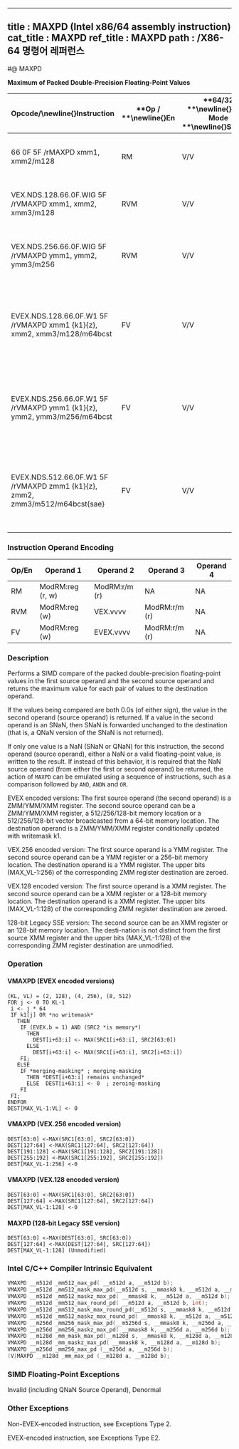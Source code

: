 ----------------------------
title : MAXPD (Intel x86/64 assembly instruction)
cat_title : MAXPD
ref_title : MAXPD
path : /X86-64 명령어 레퍼런스
----------------------------
#@ MAXPD

**Maximum of Packed Double-Precision Floating-Point Values**

|**Opcode/**\newline{}**Instruction**|**Op / **\newline{}**En**|**64/32 **\newline{}**bit Mode **\newline{}**Support**|**CPUID **\newline{}**Feature **\newline{}**Flag**|**Description**|
|------------------------------------|-------------------------|------------------------------------------------------|--------------------------------------------------|---------------|
|66 0F 5F /rMAXPD xmm1, xmm2/m128|RM|V/V|SSE2|Return the maximum double-precision floating-point values between xmm1 and xmm2/m128. |
|VEX.NDS.128.66.0F.WIG 5F /rVMAXPD xmm1, xmm2, xmm3/m128|RVM|V/V|AVX|Return the maximum double-precision floating-point values between xmm2 and xmm3/m128. |
|VEX.NDS.256.66.0F.WIG 5F /rVMAXPD ymm1, ymm2, ymm3/m256|RVM|V/V|AVX|Return the maximum packed double-precision floating-point values between ymm2 and ymm3/m256.|
|EVEX.NDS.128.66.0F.W1 5F /rVMAXPD xmm1 {k1}{z}, xmm2, xmm3/m128/m64bcst|FV|V/V|AVX512VLAVX512F|Return the maximum packed double-precision floating-point values between xmm2 and xmm3/m128/m64bcst and store result in xmm1 subject to writemask k1.|
|EVEX.NDS.256.66.0F.W1 5F /rVMAXPD ymm1 {k1}{z}, ymm2, ymm3/m256/m64bcst|FV|V/V|AVX512VLAVX512F|Return the maximum packed double-precision floating-point values between ymm2 and ymm3/m256/m64bcst and store result in ymm1 subject to writemask k1.|
|EVEX.NDS.512.66.0F.W1 5F /rVMAXPD zmm1 {k1}{z}, zmm2, zmm3/m512/m64bcst{sae}|FV|V/V|AVX512F|Return the maximum packed double-precision floating-point values between zmm2 and zmm3/m512/m64bcst and store result in zmm1 subject to writemask k1.|
### Instruction Operand Encoding


|Op/En|Operand 1|Operand 2|Operand 3|Operand 4|
|-----|---------|---------|---------|---------|
|RM|ModRM:reg (r, w)|ModRM:r/m (r)|NA|NA|
|RVM|ModRM:reg (w)|VEX.vvvv|ModRM:r/m (r)|NA|
|FV|ModRM:reg (w)|EVEX.vvvv|ModRM:r/m (r)|NA|
### Description


Performs a SIMD compare of the packed double-precision floating-point values in the first source operand and the second source operand and returns the maximum value for each pair of values to the destination operand. 

If the values being compared are both 0.0s (of either sign), the value in the second operand (source operand) is returned. If a value in the second operand is an SNaN, then SNaN is forwarded unchanged to the destination (that is, a QNaN version of the SNaN is not returned). 

If only one value is a NaN (SNaN or QNaN) for this instruction, the second operand (source operand), either a NaN or a valid floating-point value, is written to the result. If instead of this behavior, it is required that the NaN source operand (from either the first or second operand) be returned, the action of `MAXPD` can be emulated using a sequence of instructions, such as a comparison followed by `AND`, `ANDN` and `OR`. 

EVEX encoded versions: The first source operand (the second operand) is a ZMM/YMM/XMM register. The second source operand can be a ZMM/YMM/XMM register, a 512/256/128-bit memory location or a 512/256/128-bit vector broadcasted from a 64-bit memory location. The destination operand is a ZMM/YMM/XMM register conditionally updated with writemask k1.

VEX.256 encoded version: The first source operand is a YMM register. The second source operand can be a YMM register or a 256-bit memory location. The destination operand is a YMM register. The upper bits (MAX_VL-1:256) of the corresponding ZMM register destination are zeroed.

VEX.128 encoded version: The first source operand is a XMM register. The second source operand can be a XMM register or a 128-bit memory location. The destination operand is a XMM register. The upper bits (MAX_VL-1:128) of the corresponding ZMM register destination are zeroed.



128-bit Legacy SSE version: The second source can be an XMM register or an 128-bit memory location. The desti-nation is not distinct from the first source XMM register and the upper bits (MAX_VL-1:128) of the corresponding ZMM register destination are unmodified.


### Operation
#### VMAXPD (EVEX encoded versions)
```info-verb
(KL, VL) = (2, 128), (4, 256), (8, 512)
FOR j  <- 0 TO KL-1
 i <-  j * 64
 IF k1[j] OR *no writemask*
   THEN 
    IF (EVEX.b = 1) AND (SRC2 *is memory*)
      THEN
        DEST[i+63:i] <-  MAX(SRC1[i+63:i], SRC2[63:0])
      ELSE 
        DEST[i+63:i] <-  MAX(SRC1[i+63:i], SRC2[i+63:i])
    FI;
   ELSE 
    IF *merging-masking* ; merging-masking
      THEN *DEST[i+63:i] remains unchanged*
      ELSE  DEST[i+63:i] <-  0  ; zeroing-masking
    FI
 FI;
ENDFOR
DEST[MAX_VL-1:VL]  <- 0
```
#### VMAXPD (VEX.256 encoded version)
```info-verb
DEST[63:0] <- MAX(SRC1[63:0], SRC2[63:0])
DEST[127:64]  <-MAX(SRC1[127:64], SRC2[127:64])
DEST[191:128]  <-MAX(SRC1[191:128], SRC2[191:128])
DEST[255:192]  <-MAX(SRC1[255:192], SRC2[255:192])
DEST[MAX_VL-1:256] <- 0
```
#### VMAXPD (VEX.128 encoded version)
```info-verb
DEST[63:0]  <-MAX(SRC1[63:0], SRC2[63:0])
DEST[127:64] <- MAX(SRC1[127:64], SRC2[127:64])
DEST[MAX_VL-1:128] <- 0
```
#### MAXPD (128-bit Legacy SSE version)
```info-verb
DEST[63:0]  <-MAX(DEST[63:0], SRC[63:0])
DEST[127:64]  <-MAX(DEST[127:64], SRC[127:64])
DEST[MAX_VL-1:128] (Unmodified)
```

### Intel C/C++ Compiler Intrinsic Equivalent

```cpp
VMAXPD __m512d _mm512_max_pd( __m512d a, __m512d b);
VMAXPD __m512d _mm512_mask_max_pd(__m512d s, __mmask8 k, __m512d a, __m512d b,);
VMAXPD __m512d _mm512_maskz_max_pd( __mmask8 k, __m512d a, __m512d b);
VMAXPD __m512d _mm512_max_round_pd( __m512d a, __m512d b, int);
VMAXPD __m512d _mm512_mask_max_round_pd(__m512d s, __mmask8 k, __m512d a, __m512d b, int);
VMAXPD __m512d _mm512_maskz_max_round_pd( __mmask8 k, __m512d a, __m512d b, int);
VMAXPD __m256d _mm256_mask_max_pd(__m5256d s, __mmask8 k, __m256d a, __m256d b);
VMAXPD __m256d _mm256_maskz_max_pd( __mmask8 k, __m256d a, __m256d b);
VMAXPD __m128d _mm_mask_max_pd(__m128d s, __mmask8 k, __m128d a, __m128d b);
VMAXPD __m128d _mm_maskz_max_pd( __mmask8 k, __m128d a, __m128d b);
VMAXPD __m256d _mm256_max_pd (__m256d a, __m256d b);
(V)MAXPD __m128d _mm_max_pd (__m128d a, __m128d b);
```
### SIMD Floating-Point Exceptions


Invalid (including QNaN Source Operand), Denormal

### Other Exceptions


Non-EVEX-encoded instruction, see Exceptions Type 2.

EVEX-encoded instruction, see Exceptions Type E2.

